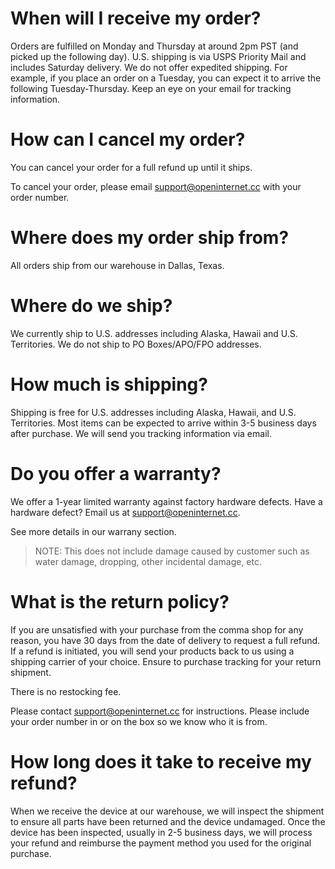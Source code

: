 # When will I receive my order?
Orders are fulfilled on Monday and Thursday at around 2pm PST (and picked up the following day). U.S. shipping is via USPS Priority Mail and includes Saturday delivery. We do not offer expedited shipping. For example, if you place an order on a Tuesday, you can expect it to arrive the following Tuesday-Thursday. Keep an eye on your email for tracking information. 

# How can I cancel my order?
You can cancel your order for a full refund up until it ships.

To cancel your order, please email support@openinternet.cc with your order number.

# Where does my order ship from?
All orders ship from our warehouse in Dallas, Texas.

# Where do we ship?
We currently ship to U.S. addresses including Alaska, Hawaii and U.S. Territories. We do not ship to PO Boxes/APO/FPO addresses.

# How much is shipping?
Shipping is free for U.S. addresses including Alaska, Hawaii, and U.S. Territories. Most items can be expected to arrive within 3-5 business days after purchase. We will send you tracking information via email.

# Do you offer a warranty?

We offer a 1-year limited warranty against factory hardware defects. Have a hardware defect? Email us at support@openinternet.cc.

See more details in our warrany section.

> NOTE: This does not include damage caused by customer such as water damage, dropping, other incidental damage, etc.

# What is the return policy?
If you are unsatisfied with your purchase from the comma shop for any reason, you have 30 days from the date of delivery to request a full refund. If a refund is initiated, you will send your products back to us using a shipping carrier of your choice. Ensure to purchase tracking for your return shipment.

There is no restocking fee.

Please contact support@openinternet.cc for instructions. Please include your order number in or on the box so we know who it is from. 
# How long does it take to receive my refund?
When we receive the device at our warehouse, we will inspect the shipment to ensure all parts have been returned and the device undamaged. Once the device has been inspected, usually in 2-5 business days, we will process your refund and reimburse the payment method you used for the original purchase.
